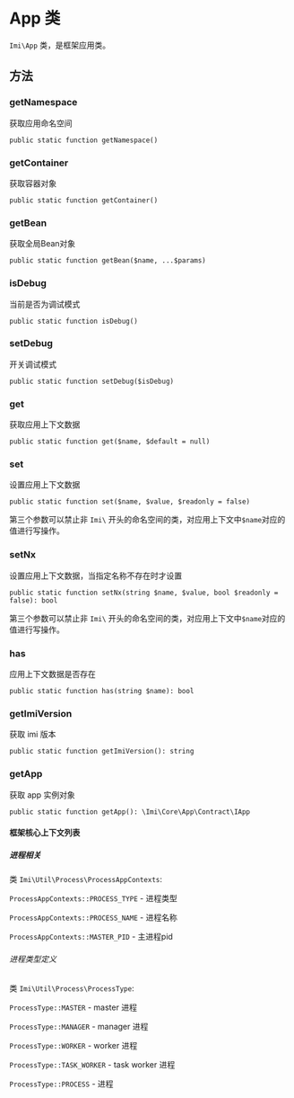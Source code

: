 # App 类

`Imi\App` 类，是框架应用类。

## 方法

### getNamespace

获取应用命名空间

`public static function getNamespace()`

### getContainer

获取容器对象

`public static function getContainer()`

### getBean

获取全局Bean对象

`public static function getBean($name, ...$params)`

### isDebug

当前是否为调试模式

`public static function isDebug()`

### setDebug

开关调试模式

`public static function setDebug($isDebug)`

### get

获取应用上下文数据

`public static function get($name, $default = null)`

### set

设置应用上下文数据

`public static function set($name, $value, $readonly = false)`

第三个参数可以禁止非 `Imi\` 开头的命名空间的类，对应用上下文中`$name`对应的值进行写操作。

### setNx

设置应用上下文数据，当指定名称不存在时才设置

`public static function setNx(string $name, $value, bool $readonly = false): bool`

第三个参数可以禁止非 `Imi\` 开头的命名空间的类，对应用上下文中`$name`对应的值进行写操作。

### has

应用上下文数据是否存在

`public static function has(string $name): bool`

### getImiVersion

获取 imi 版本

`public static function getImiVersion(): string`

### getApp

获取 app 实例对象

`public static function getApp(): \Imi\Core\App\Contract\IApp`

#### 框架核心上下文列表

##### 进程相关

类 `Imi\Util\Process\ProcessAppContexts`:

`ProcessAppContexts::PROCESS_TYPE` - 进程类型

`ProcessAppContexts::PROCESS_NAME` - 进程名称

`ProcessAppContexts::MASTER_PID` - 主进程pid

###### 进程类型定义

类 `Imi\Util\Process\ProcessType`:

`ProcessType::MASTER` - master 进程

`ProcessType::MANAGER` - manager 进程

`ProcessType::WORKER` - worker 进程

`ProcessType::TASK_WORKER` - task worker 进程

`ProcessType::PROCESS` - 进程
